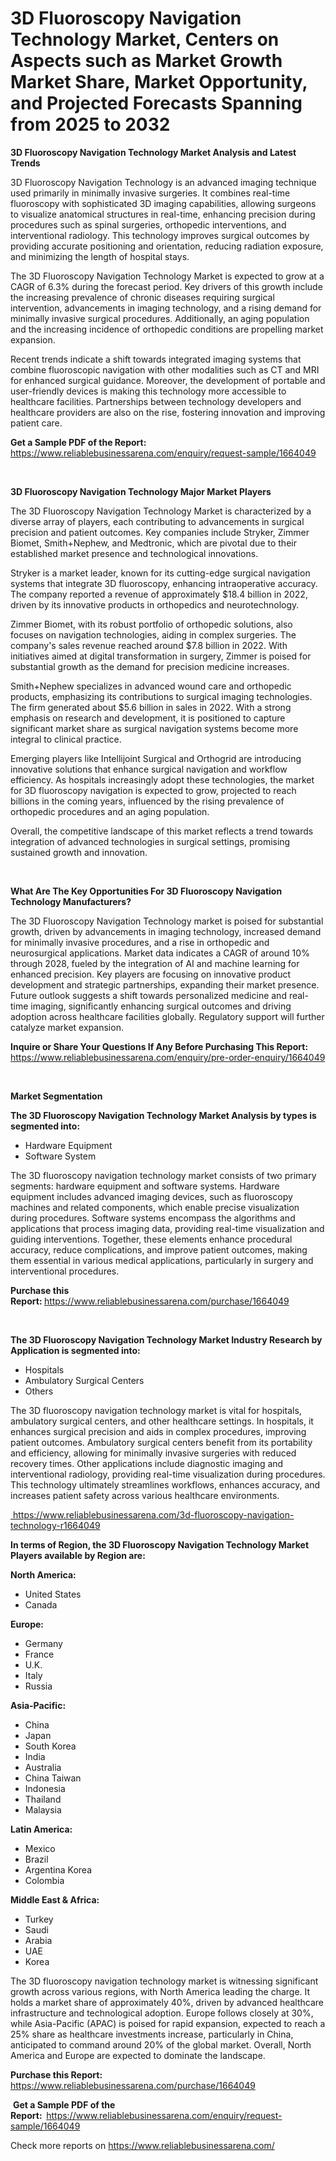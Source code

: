 <p><h1>3D Fluoroscopy Navigation Technology Market, Centers on Aspects such as Market Growth Market Share, Market Opportunity, and Projected Forecasts Spanning from 2025 to 2032</h1></p><p><strong>3D Fluoroscopy Navigation Technology Market Analysis and Latest Trends</strong></p>
<p><p>3D Fluoroscopy Navigation Technology is an advanced imaging technique used primarily in minimally invasive surgeries. It combines real-time fluoroscopy with sophisticated 3D imaging capabilities, allowing surgeons to visualize anatomical structures in real-time, enhancing precision during procedures such as spinal surgeries, orthopedic interventions, and interventional radiology. This technology improves surgical outcomes by providing accurate positioning and orientation, reducing radiation exposure, and minimizing the length of hospital stays.</p><p>The 3D Fluoroscopy Navigation Technology Market is expected to grow at a CAGR of 6.3% during the forecast period. Key drivers of this growth include the increasing prevalence of chronic diseases requiring surgical intervention, advancements in imaging technology, and a rising demand for minimally invasive surgical procedures. Additionally, an aging population and the increasing incidence of orthopedic conditions are propelling market expansion.</p><p>Recent trends indicate a shift towards integrated imaging systems that combine fluoroscopic navigation with other modalities such as CT and MRI for enhanced surgical guidance. Moreover, the development of portable and user-friendly devices is making this technology more accessible to healthcare facilities. Partnerships between technology developers and healthcare providers are also on the rise, fostering innovation and improving patient care.</p></p>
<p><strong>Get a Sample PDF of the Report:&nbsp;</strong> <a href="https://www.reliablebusinessarena.com/enquiry/request-sample/1664049?utm_campaign=1905&utm_medium=2&utm_source=Github&utm_content=ia&utm_term=23032025&utm_id=3d-fluoroscopy-navigation-technology">https://www.reliablebusinessarena.com/enquiry/request-sample/1664049</a></p>
<p>&nbsp;</p>
<p><strong>3D Fluoroscopy Navigation Technology Major Market Players</strong></p>
<p><p>The 3D Fluoroscopy Navigation Technology Market is characterized by a diverse array of players, each contributing to advancements in surgical precision and patient outcomes. Key companies include Stryker, Zimmer Biomet, Smith+Nephew, and Medtronic, which are pivotal due to their established market presence and technological innovations.</p><p>Stryker is a market leader, known for its cutting-edge surgical navigation systems that integrate 3D fluoroscopy, enhancing intraoperative accuracy. The company reported a revenue of approximately $18.4 billion in 2022, driven by its innovative products in orthopedics and neurotechnology.</p><p>Zimmer Biomet, with its robust portfolio of orthopedic solutions, also focuses on navigation technologies, aiding in complex surgeries. The company's sales revenue reached around $7.8 billion in 2022. With initiatives aimed at digital transformation in surgery, Zimmer is poised for substantial growth as the demand for precision medicine increases.</p><p>Smith+Nephew specializes in advanced wound care and orthopedic products, emphasizing its contributions to surgical imaging technologies. The firm generated about $5.6 billion in sales in 2022. With a strong emphasis on research and development, it is positioned to capture significant market share as surgical navigation systems become more integral to clinical practice.</p><p>Emerging players like Intellijoint Surgical and Orthogrid are introducing innovative solutions that enhance surgical navigation and workflow efficiency. As hospitals increasingly adopt these technologies, the market for 3D fluoroscopy navigation is expected to grow, projected to reach billions in the coming years, influenced by the rising prevalence of orthopedic procedures and an aging population.</p><p>Overall, the competitive landscape of this market reflects a trend towards integration of advanced technologies in surgical settings, promising sustained growth and innovation.</p></p>
<p>&nbsp;</p>
<p><strong>What Are The Key Opportunities For 3D Fluoroscopy Navigation Technology Manufacturers?</strong></p>
<p><p>The 3D Fluoroscopy Navigation Technology market is poised for substantial growth, driven by advancements in imaging technology, increased demand for minimally invasive procedures, and a rise in orthopedic and neurosurgical applications. Market data indicates a CAGR of around 10% through 2028, fueled by the integration of AI and machine learning for enhanced precision. Key players are focusing on innovative product development and strategic partnerships, expanding their market presence. Future outlook suggests a shift towards personalized medicine and real-time imaging, significantly enhancing surgical outcomes and driving adoption across healthcare facilities globally. Regulatory support will further catalyze market expansion.</p></p>
<p><strong>Inquire or Share Your Questions If Any Before Purchasing This Report:</strong> <a href="https://www.reliablebusinessarena.com/enquiry/pre-order-enquiry/1664049?utm_campaign=1905&utm_medium=2&utm_source=Github&utm_content=ia&utm_term=23032025&utm_id=3d-fluoroscopy-navigation-technology">https://www.reliablebusinessarena.com/enquiry/pre-order-enquiry/1664049</a></p>
<p>&nbsp;</p>
<p><strong>Market Segmentation</strong></p>
<p><strong>The 3D Fluoroscopy Navigation Technology Market Analysis by types is segmented into:</strong></p>
<p><ul><li>Hardware Equipment</li><li>Software System</li></ul></p>
<p><p>The 3D fluoroscopy navigation technology market consists of two primary segments: hardware equipment and software systems. Hardware equipment includes advanced imaging devices, such as fluoroscopy machines and related components, which enable precise visualization during procedures. Software systems encompass the algorithms and applications that process imaging data, providing real-time visualization and guiding interventions. Together, these elements enhance procedural accuracy, reduce complications, and improve patient outcomes, making them essential in various medical applications, particularly in surgery and interventional procedures.</p></p>
<p><strong>Purchase this Report:&nbsp;</strong><a href="https://www.reliablebusinessarena.com/purchase/1664049?utm_campaign=1905&utm_medium=2&utm_source=Github&utm_content=ia&utm_term=23032025&utm_id=3d-fluoroscopy-navigation-technology">https://www.reliablebusinessarena.com/purchase/1664049</a></p>
<p>&nbsp;</p>
<p><strong>The 3D Fluoroscopy Navigation Technology Market Industry Research by Application is segmented into:</strong></p>
<p><ul><li>Hospitals</li><li>Ambulatory Surgical Centers</li><li>Others</li></ul></p>
<p><p>The 3D fluoroscopy navigation technology market is vital for hospitals, ambulatory surgical centers, and other healthcare settings. In hospitals, it enhances surgical precision and aids in complex procedures, improving patient outcomes. Ambulatory surgical centers benefit from its portability and efficiency, allowing for minimally invasive surgeries with reduced recovery times. Other applications include diagnostic imaging and interventional radiology, providing real-time visualization during procedures. This technology ultimately streamlines workflows, enhances accuracy, and increases patient safety across various healthcare environments.</p></p>
<p><a href="https://www.reliablebusinessarena.com/3d-fluoroscopy-navigation-technology-r1664049?utm_campaign=1905&utm_medium=2&utm_source=Github&utm_content=ia&utm_term=23032025&utm_id=3d-fluoroscopy-navigation-technology">&nbsp;https://www.reliablebusinessarena.com/3d-fluoroscopy-navigation-technology-r1664049</a></p>
<p><strong>In terms of Region, the 3D Fluoroscopy Navigation Technology Market Players available by Region are:</strong></p>
<p>
    <p> <strong> North America: </strong>
        <ul>
            <li>United States</li>
            <li>Canada</li>
        </ul>
        </p> 
    <p> <strong> Europe: </strong>
        <ul>
            <li>Germany</li>
            <li>France</li>
            <li>U.K.</li>
            <li>Italy</li>
            <li>Russia</li>
        </ul>
        </p> 
    <p> <strong> Asia-Pacific: </strong>
        <ul>
            <li>China</li>
            <li>Japan</li>
            <li>South Korea</li>
            <li>India</li>
            <li>Australia</li>
            <li>China Taiwan</li>
            <li>Indonesia</li>
            <li>Thailand</li>
            <li>Malaysia</li>
        </ul>
        </p> 
    <p> <strong> Latin America: </strong>
        <ul>
            <li>Mexico</li>
            <li>Brazil</li>
            <li>Argentina Korea</li>
            <li>Colombia</li>
        </ul>
        </p> 
    <p> <strong> Middle East & Africa: </strong>
        <ul>
            <li>Turkey</li>
            <li>Saudi</li>
            <li>Arabia</li>
            <li>UAE</li>
            <li>Korea</li>
        </ul>
    </p>
    </p>
<p><p>The 3D fluoroscopy navigation technology market is witnessing significant growth across various regions, with North America leading the charge. It holds a market share of approximately 40%, driven by advanced healthcare infrastructure and technological adoption. Europe follows closely at 30%, while Asia-Pacific (APAC) is poised for rapid expansion, expected to reach a 25% share as healthcare investments increase, particularly in China, anticipated to command around 20% of the global market. Overall, North America and Europe are expected to dominate the landscape.</p></p>
<p><strong>Purchase this Report: </strong><a href="https://www.reliablebusinessarena.com/purchase/1664049?utm_campaign=1905&utm_medium=2&utm_source=Github&utm_content=ia&utm_term=23032025&utm_id=3d-fluoroscopy-navigation-technology">https://www.reliablebusinessarena.com/purchase/1664049</a></p>
<p>&nbsp;<strong>Get a Sample PDF of the Report:&nbsp;&nbsp;</strong><a href="https://www.reliablebusinessarena.com/enquiry/request-sample/1664049?utm_campaign=1905&utm_medium=2&utm_source=Github&utm_content=ia&utm_term=23032025&utm_id=3d-fluoroscopy-navigation-technology">https://www.reliablebusinessarena.com/enquiry/request-sample/1664049</a></p>
<p><strong></strong></p>
<p>Check more reports on <a href="https://www.reliablebusinessarena.com/?utm_campaign=1905&utm_medium=2&utm_source=Github&utm_content=ia&utm_term=23032025&utm_id=3d-fluoroscopy-navigation-technology">https://www.reliablebusinessarena.com/</a></p>